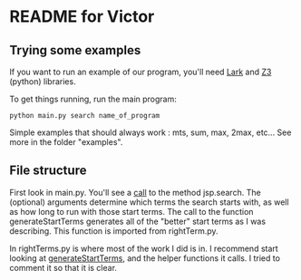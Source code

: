 # README for Victor

## Trying some examples

If you want to run an example of our program, you'll need [Lark](https://github.com/lark-parser/lark) and [Z3](https://github.com/Z3Prover/z3) (python) libraries.

To get things running, run the main program:

``python main.py search name_of_program``

Simple examples that should always work : mts, sum, max, 2max, etc... See more in the folder "examples".

## File structure

First look in main.py. You'll see a [call](https://github.com/stroudgr/par-join-search/blob/71d336b89b96cd22740e6ae57db08bc986227241/main.py#L54) to the method jsp.search. The (optional) arguments determine which terms the search starts with, as well as how long to run with those start terms. The call to the function generateStartTerms generates all of the "better" start terms as I was describing. This function is imported from rightTerm.py.

In rightTerms.py is where most of the work I did is in. I recommend start looking at [generateStartTerms](https://github.com/stroudgr/par-join-search/blob/71d336b89b96cd22740e6ae57db08bc986227241/rightTerm.py#L140), and the helper functions it calls. I tried to comment it so that it is clear.
